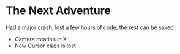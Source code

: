 # The Next Adventure

Had a major crash, lost a few hours of code, the rest can be saved

* Camera rotation in X
* New Cursor class is lost